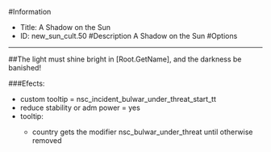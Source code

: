 #Information
 - Title: A Shadow on the Sun
 - ID: new_sun_cult.50
#Description
A Shadow on the Sun
#Options

___
##The light must shine bright in [Root.GetName], and the darkness be banished!

###Efects:<ul><li>custom tooltip = nsc_incident_bulwar_under_threat_start_tt</li><li>reduce stability or adm power = yes</li><li>tooltip:</li><ul><li>country gets the modifier nsc_bulwar_under_threat until otherwise removed</li></ul></ul>
